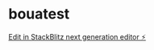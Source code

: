 # bouatest

[Edit in StackBlitz next generation editor ⚡️](https://stackblitz.com/~/github.com/medboua83/bouatest)